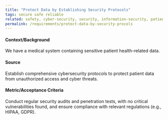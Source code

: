 ```yaml
---
title: "Protect Data by Establishing Security Protocols"
tags: secure safe reliable
related: safety, cyber-security, security, information-security, patient-safety
permalink: /requirements/protect-data-by-security-procols
---
```


<div class="quality-requirement" markdown="1">

#### Context/Background

We have a medical system containing sensitive patient health-related data.

#### Source

Establish comprehensive cybersecurity protocols to protect patient data from unauthorized access and cyber threats.

#### Metric/Acceptance Criteria

Conduct regular security audits and penetration tests, with no critical vulnerabilities found, and ensure compliance with relevant regulations (e.g., HIPAA, GDPR).

</div><br>
